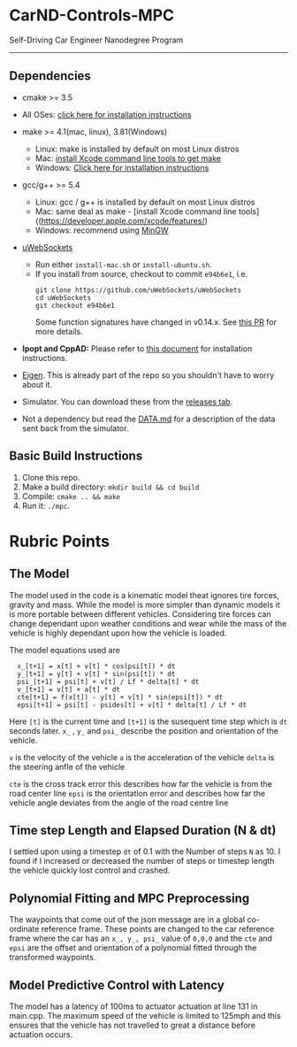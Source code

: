# CarND-Controls-MPC
Self-Driving Car Engineer Nanodegree Program

---

## Dependencies

* cmake >= 3.5
 * All OSes: [click here for installation instructions](https://cmake.org/install/)
* make >= 4.1(mac, linux), 3.81(Windows)
  * Linux: make is installed by default on most Linux distros
  * Mac: [install Xcode command line tools to get make](https://developer.apple.com/xcode/features/)
  * Windows: [Click here for installation instructions](http://gnuwin32.sourceforge.net/packages/make.htm)
* gcc/g++ >= 5.4
  * Linux: gcc / g++ is installed by default on most Linux distros
  * Mac: same deal as make - [install Xcode command line tools]((https://developer.apple.com/xcode/features/)
  * Windows: recommend using [MinGW](http://www.mingw.org/)
* [uWebSockets](https://github.com/uWebSockets/uWebSockets)
  * Run either `install-mac.sh` or `install-ubuntu.sh`.
  * If you install from source, checkout to commit `e94b6e1`, i.e.
    ```
    git clone https://github.com/uWebSockets/uWebSockets
    cd uWebSockets
    git checkout e94b6e1
    ```
    Some function signatures have changed in v0.14.x. See [this PR](https://github.com/udacity/CarND-MPC-Project/pull/3) for more details.

* **Ipopt and CppAD:** Please refer to [this document](https://github.com/udacity/CarND-MPC-Project/blob/master/install_Ipopt_CppAD.md) for installation instructions.
* [Eigen](http://eigen.tuxfamily.org/index.php?title=Main_Page). This is already part of the repo so you shouldn't have to worry about it.
* Simulator. You can download these from the [releases tab](https://github.com/udacity/self-driving-car-sim/releases).
* Not a dependency but read the [DATA.md](./DATA.md) for a description of the data sent back from the simulator.


## Basic Build Instructions

1. Clone this repo.
2. Make a build directory: `mkdir build && cd build`
3. Compile: `cmake .. && make`
4. Run it: `./mpc`.

# Rubric Points

## The Model

The model used in the code is a kinematic model theat ignores tire forces, gravity and mass. While the model is more simpler than dynamic models it is more portable between different vehicles. Considering tire forces can change dependant upon weather conditions and wear while the mass of the vehicle is highly dependant upon how the vehicle is loaded.

The model equations used are 

      x_[t+1] = x[t] + v[t] * cos(psi[t]) * dt
      y_[t+1] = y[t] + v[t] * sin(psi[t]) * dt
      psi_[t+1] = psi[t] + v[t] / Lf * delta[t] * dt
      v_[t+1] = v[t] + a[t] * dt
      cte[t+1] = f(x[t]) - y[t] + v[t] * sin(epsi[t]) * dt
      epsi[t+1] = psi[t] - psides[t] + v[t] * delta[t] / Lf * dt
      
Here `[t]` is the current time and `[t+1]` is the susequent time step which is `dt` seconds later.
`x_` , `y_` and `psi_` describe the position and orientation of the vehicle.

`v` is the velocity of the vehicle
`a` is the acceleration of the vehicle
`delta` is the steering anfle of the vehicle

`cte` is the cross track error this describes how far the vehicle is from the road center line
`epsi` is the orientation error and describes how far the vehicle angle deviates from the angle of the road centre line

## Time step Length and Elapsed Duration (N & dt)
I settled upon using a timestep `dt` of 0.1 with the Number of steps `N` as 10. I found if I increased or decreased the number of steps or timestep length the vehicle quickly lost control and crashed.

## Polynomial Fitting and MPC Preprocessing

The waypoints that come out of the json message are in a global co-ordinate reference frame. These points are changed to the car reference frame where the car has an `x_, y_, psi_` value of `0,0,0` and the `cte` and `epsi` are the offset and orientation of a polynomial fitted through the transformed waypoints.

## Model Predictive Control with Latency
The model has a latency of 100ms to actuator actuation at line 131 in main.cpp. The maximum speed of the vehicle is limited to 125mph and this ensures that the vehicle has not travelled to great a distance before actuation occurs.
